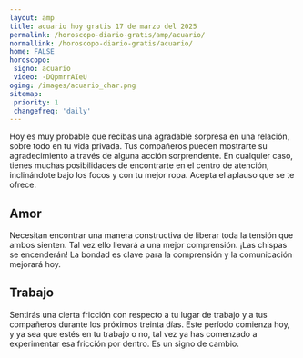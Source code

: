 ```yaml
---
layout: amp
title: acuario hoy gratis 17 de marzo del 2025 
permalink: /horoscopo-diario-gratis/amp/acuario/
normallink: /horoscopo-diario-gratis/acuario/
home: FALSE
horoscopo:
 signo: acuario
 video: -DQpmrrAIeU
ogimg: /images/acuario_char.png
sitemap:
 priority: 1
 changefreq: 'daily'
---
```



Hoy es muy probable que recibas una agradable sorpresa en una relación, sobre todo en tu vida privada. Tus compañeros pueden mostrarte su agradecimiento a través de alguna acción sorprendente. En cualquier caso, tienes muchas posibilidades de encontrarte en el centro de atención, inclinándote bajo los focos y con tu mejor ropa. Acepta el aplauso que se te ofrece.

## Amor

Necesitan encontrar una manera constructiva de liberar toda la tensión que ambos sienten. Tal vez ello llevará a una mejor comprensión. ¡Las chispas se encenderán! La bondad es clave para la comprensión y la comunicación mejorará hoy.

## Trabajo

Sentirás una cierta fricción con respecto a tu lugar de trabajo y a tus compañeros durante los próximos treinta días. Este período comienza hoy, y ya sea que estés en tu trabajo o no, tal vez ya has comenzado a experimentar esa fricción por dentro. Es un signo de cambio.